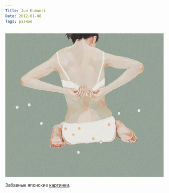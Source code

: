 ```yaml
---
Title: Jun Kumaori
Date: 2012-01-08
Tags: разное
---
```


![kmr.jpg](images/kmr.jpg)

Забавные японские [картинки](http://www.cgunit.net/search/label/KMR).